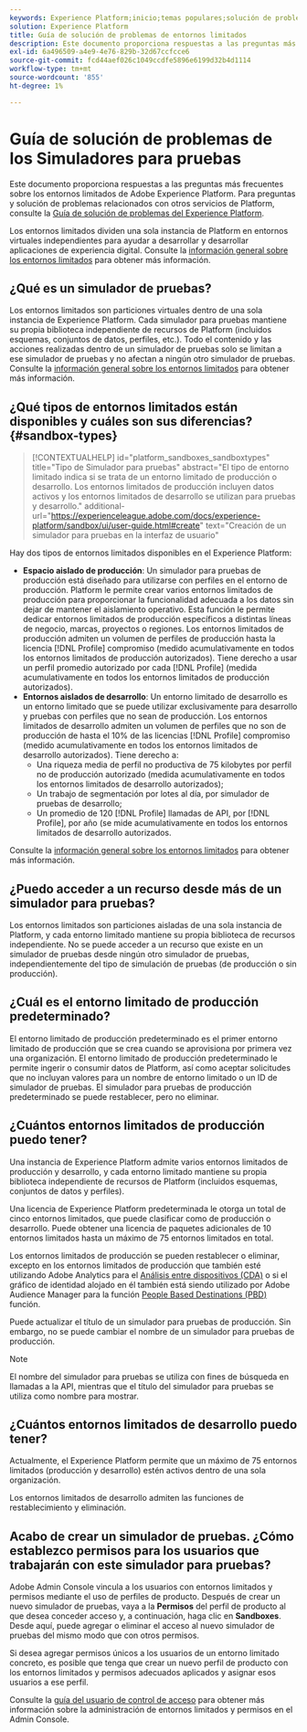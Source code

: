 ```yaml
---
keywords: Experience Platform;inicio;temas populares;solución de problemas de entornos limitados
solution: Experience Platform
title: Guía de solución de problemas de entornos limitados
description: Este documento proporciona respuestas a las preguntas más frecuentes sobre los entornos limitados de Adobe Experience Platform.
exl-id: 6a496509-a4e9-4e76-829b-32d67ccfcce6
source-git-commit: fcd44aef026c1049ccdfe5896e6199d32b4d1114
workflow-type: tm+mt
source-wordcount: '855'
ht-degree: 1%

---
```


# Guía de solución de problemas de los Simuladores para pruebas

Este documento proporciona respuestas a las preguntas más frecuentes sobre los entornos limitados de Adobe Experience Platform. Para preguntas y solución de problemas relacionados con otros servicios de Platform, consulte la [Guía de solución de problemas del Experience Platform](../landing/troubleshooting.md).

Los entornos limitados dividen una sola instancia de Platform en entornos virtuales independientes para ayudar a desarrollar y desarrollar aplicaciones de experiencia digital. Consulte la [información general sobre los entornos limitados](home.md) para obtener más información.

## ¿Qué es un simulador de pruebas?

Los entornos limitados son particiones virtuales dentro de una sola instancia de Experience Platform. Cada simulador para pruebas mantiene su propia biblioteca independiente de recursos de Platform (incluidos esquemas, conjuntos de datos, perfiles, etc.). Todo el contenido y las acciones realizadas dentro de un simulador de pruebas solo se limitan a ese simulador de pruebas y no afectan a ningún otro simulador de pruebas. Consulte la [información general sobre los entornos limitados](home.md) para obtener más información.

## ¿Qué tipos de entornos limitados están disponibles y cuáles son sus diferencias? {#sandbox-types}

>[!CONTEXTUALHELP]
>id="platform_sandboxes_sandboxtypes"
>title="Tipo de Simulador para pruebas"
>abstract="El tipo de entorno limitado indica si se trata de un entorno limitado de producción o desarrollo. Los entornos limitados de producción incluyen datos activos y los entornos limitados de desarrollo se utilizan para pruebas y desarrollo."
>additional-url="https://experienceleague.adobe.com/docs/experience-platform/sandbox/ui/user-guide.html#create" text="Creación de un simulador para pruebas en la interfaz de usuario"

Hay dos tipos de entornos limitados disponibles en el Experience Platform:

* **Espacio aislado de producción**: Un simulador para pruebas de producción está diseñado para utilizarse con perfiles en el entorno de producción. Platform le permite crear varios entornos limitados de producción para proporcionar la funcionalidad adecuada a los datos sin dejar de mantener el aislamiento operativo. Esta función le permite dedicar entornos limitados de producción específicos a distintas líneas de negocio, marcas, proyectos o regiones. Los entornos limitados de producción admiten un volumen de perfiles de producción hasta la licencia [!DNL Profile] compromiso (medido acumulativamente en todos los entornos limitados de producción autorizados). Tiene derecho a usar un perfil promedio autorizado por cada [!DNL Profile] (medida acumulativamente en todos los entornos limitados de producción autorizados).
* **Entornos aislados de desarrollo**: Un entorno limitado de desarrollo es un entorno limitado que se puede utilizar exclusivamente para desarrollo y pruebas con perfiles que no sean de producción. Los entornos limitados de desarrollo admiten un volumen de perfiles que no son de producción de hasta el 10% de las licencias [!DNL Profile] compromiso (medido acumulativamente en todos los entornos limitados de desarrollo autorizados). Tiene derecho a:
   * Una riqueza media de perfil no productiva de 75 kilobytes por perfil no de producción autorizado (medida acumulativamente en todos los entornos limitados de desarrollo autorizados);
   * Un trabajo de segmentación por lotes al día, por simulador de pruebas de desarrollo;
   * Un promedio de 120 [!DNL Profile] llamadas de API, por [!DNL Profile], por año (se mide acumulativamente en todos los entornos limitados de desarrollo autorizados.

Consulte la [información general sobre los entornos limitados](./home.md) para obtener más información.

## ¿Puedo acceder a un recurso desde más de un simulador para pruebas?

Los entornos limitados son particiones aisladas de una sola instancia de Platform, y cada entorno limitado mantiene su propia biblioteca de recursos independiente. No se puede acceder a un recurso que existe en un simulador de pruebas desde ningún otro simulador de pruebas, independientemente del tipo de simulación de pruebas (de producción o sin producción).

## ¿Cuál es el entorno limitado de producción predeterminado?

El entorno limitado de producción predeterminado es el primer entorno limitado de producción que se crea cuando se aprovisiona por primera vez una organización. El entorno limitado de producción predeterminado le permite ingerir o consumir datos de Platform, así como aceptar solicitudes que no incluyan valores para un nombre de entorno limitado o un ID de simulador de pruebas. El simulador para pruebas de producción predeterminado se puede restablecer, pero no eliminar.

## ¿Cuántos entornos limitados de producción puedo tener?

Una instancia de Experience Platform admite varios entornos limitados de producción y desarrollo, y cada entorno limitado mantiene su propia biblioteca independiente de recursos de Platform (incluidos esquemas, conjuntos de datos y perfiles).

Una licencia de Experience Platform predeterminada le otorga un total de cinco entornos limitados, que puede clasificar como de producción o desarrollo. Puede obtener una licencia de paquetes adicionales de 10 entornos limitados hasta un máximo de 75 entornos limitados en total.

Los entornos limitados de producción se pueden restablecer o eliminar, excepto en los entornos limitados de producción que también esté utilizando Adobe Analytics para el [Análisis entre dispositivos (CDA)](https://experienceleague.adobe.com/docs/analytics/components/cda/overview.html?lang=es) o si el gráfico de identidad alojado en él también está siendo utilizado por Adobe Audience Manager para la función [People Based Destinations (PBD)](https://experienceleague.adobe.com/docs/audience-manager/user-guide/features/destinations/people-based/people-based-destinations-overview.html?lang=es) función.

Puede actualizar el título de un simulador para pruebas de producción. Sin embargo, no se puede cambiar el nombre de un simulador para pruebas de producción.

>[!NOTE]
>
>El nombre del simulador para pruebas se utiliza con fines de búsqueda en llamadas a la API, mientras que el título del simulador para pruebas se utiliza como nombre para mostrar.

## ¿Cuántos entornos limitados de desarrollo puedo tener?

Actualmente, el Experience Platform permite que un máximo de 75 entornos limitados (producción y desarrollo) estén activos dentro de una sola organización.

Los entornos limitados de desarrollo admiten las funciones de restablecimiento y eliminación.

## Acabo de crear un simulador de pruebas. ¿Cómo establezco permisos para los usuarios que trabajarán con este simulador para pruebas?

Adobe Admin Console vincula a los usuarios con entornos limitados y permisos mediante el uso de perfiles de producto. Después de crear un nuevo simulador de pruebas, vaya a la **Permisos** del perfil de producto al que desea conceder acceso y, a continuación, haga clic en **Sandboxes**. Desde aquí, puede agregar o eliminar el acceso al nuevo simulador de pruebas del mismo modo que con otros permisos.

Si desea agregar permisos únicos a los usuarios de un entorno limitado concreto, es posible que tenga que crear un nuevo perfil de producto con los entornos limitados y permisos adecuados aplicados y asignar esos usuarios a ese perfil.

Consulte la [guía del usuario de control de acceso](../access-control/ui/overview.md) para obtener más información sobre la administración de entornos limitados y permisos en el Admin Console.
